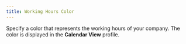 ```yaml
---
title: Working Hours Color
---
```



Specify a color that represents the working hours of your company. The  color is displayed in the **Calendar View** profile.
